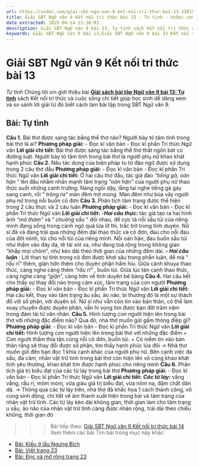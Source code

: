 ```yaml
---
url: https://vndoc.com/giai-sbt-ngu-van-9-ket-noi-tri-thuc-bai-13-330152
title: Giải SBT Ngữ văn 9 Kết nối tri thức bài 13 - Tự tình - VnDoc.com
date_extracted: 2025-04-14 13:38:03
description: Giải SBT Ngữ văn 9 bài 13: Tự tình sách Kết nối tri thức có đáp án chi tiết cho các bạn cùng tham khảo.
keywords: Giải SBT Ngữ văn 9 bài 13,Giải SBT Ngữ văn 9 bài 13 Kết nối tri thức,Giải sách bài tập Ngữ văn KNTT lớp 9,Ngữ văn lớp 9 Kết nối tri thức,giải bài tập ngữ văn lớp 9,bài Tự tình,giải SBT ngữ văn 9 KNTT trang 18
---
```


# Giải SBT Ngữ văn 9 Kết nối tri thức bài 13
 _Tự tình_
Chúng tôi xin giới thiệu bài [**Giải sách bài tập Ngữ văn 9 bài 13: Tự tình**](<https://vndoc.com/giai-sbt-ngu-van-9-ket-noi-tri-thuc-bai-13-330152>) sách Kết nối tri thức và cuộc sống chi tiết giúp học sinh dễ dàng xem và so sánh lời giải từ đó biết cách làm bài tập trong SBT Ngữ văn 9.
## Bài: Tự tình
**Câu 1.** Bài thơ được sáng tác bằng thể thơ nào? Người bày tỏ tâm tình trong bài thơ là ai?
**Phương pháp giải:**
\- Đọc kĩ văn bản
\- Đọc kĩ phần Tri thức Ngữ văn
**Lời giải chi tiết:**
Bài thơ được sáng tác bằng thể thơ thất ngôn bát cú đường luật.
Người bày tỏ tâm tình trong bài thơ là người phụ nữ khao khát hạnh phúc
**Câu 2.** Nêu tác dụng của biện pháp tu từ đảo ngữ được sử dụng trong 2 câu thơ đầu
**Phương pháp giải:**
\- Đọc kĩ văn bản
\- Đọc kĩ phần Tri thức Ngữ văn
**Lời giải chi tiết:**
Ở hai câu thơ đầu, tác giả đảo _“tiếng gà, oán hận_ ” lên đầu nhằm nhấn mạnh tâm trạng _"oán hận"_ của người phụ nữ thao thức suốt những canh trường. Nàng ngồi dậy, lắng tai nghe tiếng gà gáy sang canh, rồi “ _trông ra"_ màn đêm mịt mùng. Màn đêm như bủa vây người phụ nữ trong nỗi buồn cô đơn
**Câu 3.** Phân tích tâm trạng được thể hiện trong 2 câu thực và 2 câu luận
**Phương pháp giải:**
\- Đọc kĩ văn bản
\- Đọc kĩ phần Tri thức Ngữ văn
**Lời giải chi tiết:**
-**_Hai câu thực:_** tác giả tạo ra hai hình ảnh _“mõ thảm"_ và “ _chuông sầu_ " đối nhau, để cực tả nỗi sầu tủi của riêng mình đang sống trong cảnh ngộ quá lứa lỡ thì, trắc trở trong tình duyên. Nữ sĩ đã và đang trải qua những đêm dài thao thức và cô đơn, đau cho nỗi đau của đời mình, tủi cho nỗi tủi của riêng mình. Nỗi oán hận, đau buồn sầu tủi như thấm vào đáy dạ, tê tái xót xa, như đang toả rộng trong không gian “khắp mọi chòm", như kéo dài theo thời gian của những đêm dài.
**_\- Hai câu luận_** : Lời than tự tình trong cô đơn được khơi sâu trong phần luận, để mà “ _rầu rĩ”_ thêm, giận hờn thêm cho duyên phận hẩm hiu. Giữa cảnh khuya thao thức, càng nghe càng thêm _“rầu rĩ"_ , buồn tủi. Giữa lúc tàn canh thao thức, càng nghe càng _“giận”,_ càng hờn về tình duyên bẽ bàng
**Câu 4.** Hai câu kết cho thấy sự thay đổi nào trong cảm xúc, tâm trạng của con người
**Phương pháp giải:**
\- Đọc kĩ văn bản
\- Đọc kĩ phần Tri thức Ngữ văn
**Lời giải chi tiết:**
Hai câu kết, thay vào tâm trạng âu sầu, ảo não, bi thương đó là một sự thách đố với số phận, với duyên số. Nữ sĩ như vẫn còn tin vào bản thân, có thể làm xoay chuyển được duyên phận, vẫn hi vọng tìm được bạn đời trăm năm trong đám tài tử văn nhân.
**Câu 5.** Hình tượng con người hiện lên trong bài thơ với những đặc điểm nào? Qua đó, nhà thơ muốn gửi gắm thông điệp gì?
**Phương pháp giải:**
\- Đọc kĩ văn bản
\- Đọc kĩ phần Tri thức Ngữ văn
**Lời giải chi tiết:**
Hình tượng con người hiện lên trong bài thơ với những đặc điểm
\+ Con người thấm thía tận cùng nỗi cô đơn, buồn tủi.
\+ Có niềm tin vào bản thân rằng sẽ thay đổi được số phận, tìm thấy hạnh phúc lứa đôi
→ Nhà thơ muốn gửi đến bạn đọc 1 khía cạnh khác của người phụ nữ. Bên cạnh việc đa sầu, đa cảm, nhân vật trữ tình trong bài thơ còn hiện lên vô cùng khao khát tình yêu thương, khao khát tìm được hạnh phúc cho riêng mình
**Câu 6.** Phân tích giá trị biểu đạt của các từ láy trong bài thơ
**Phương pháp giải:**
\- Đọc kĩ văn bản
\- Đọc kĩ phần Tri thức Ngữ văn
**Lời giải chi tiết:**
**_Các từ láy:_** văng vẳng, rầu rĩ, mõm mòm, vừa giàu giá trị biểu đạt, vừa nôm na, đậm chất dân dã.
→ Thông qua các từ láy trên, nhà thơ đã khắc họa 1 cách thành công, vô cùng sinh động, chi tiết về âm thanh xuất hiện trong bài và tâm trạng của nhân vật trữ tình. Các từ láy kéo dài không gian, thời gian làm cho tâm trạng u sầu, ảo não của nhân vật trữ tình càng được nhân rộng, trải dài theo chiều không, thời gian đó
>>> Bài tiếp theo: [Giải SBT Ngữ văn 9 Kết nối tri thức bài 14](<https://vndoc.com/giai-sbt-ngu-van-9-ket-noi-tri-thuc-bai-14-330153>)
Xem thêm các bài Tìm bài trong mục này khác:
  * [Bài: Kiều ở lầu Ngưng Bích](</giai-sbt-ngu-van-9-ket-noi-tri-thuc-bai-14-330153>)
  * [Bài: Viết trang 23](</giai-sbt-ngu-van-9-ket-noi-tri-thuc-bai-15-330154>)
  * [Bài: Đọc và mở rộng trang 23](</giai-sbt-ngu-van-9-ket-noi-tri-thuc-bai-16-330156>)

